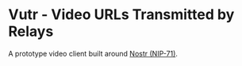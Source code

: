 # Vutr - Video URLs Transmitted by Relays

A prototype video client built around [Nostr (NIP-71)](https://github.com/nostr-protocol/nips/blob/master/71.md).
